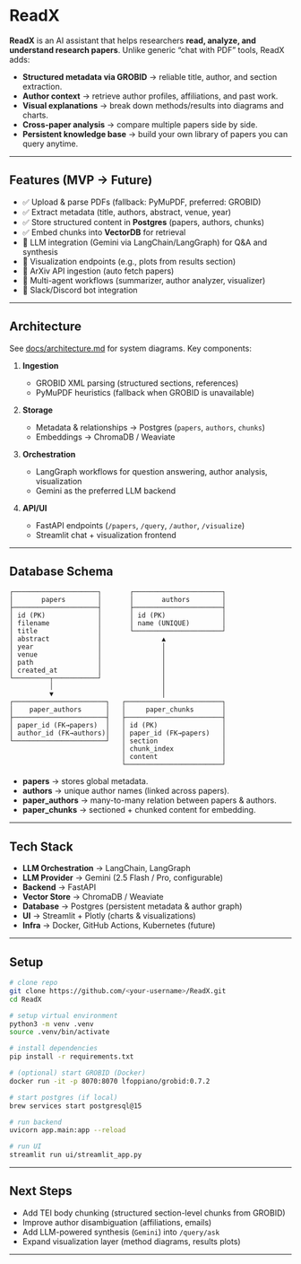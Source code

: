 # ReadX

**ReadX** is an AI assistant that helps researchers **read, analyze, and understand research papers**.
Unlike generic “chat with PDF” tools, ReadX adds:

* **Structured metadata via GROBID** → reliable title, author, and section extraction.
* **Author context** → retrieve author profiles, affiliations, and past work.
* **Visual explanations** → break down methods/results into diagrams and charts.
* **Cross-paper analysis** → compare multiple papers side by side.
* **Persistent knowledge base** → build your own library of papers you can query anytime.

---

## Features (MVP → Future)

* ✅ Upload & parse PDFs (fallback: PyMuPDF, preferred: GROBID)
* ✅ Extract metadata (title, authors, abstract, venue, year)
* ✅ Store structured content in **Postgres** (papers, authors, chunks)
* ✅ Embed chunks into **VectorDB** for retrieval
* 🚧 LLM integration (Gemini via LangChain/LangGraph) for Q&A and synthesis
* 🚧 Visualization endpoints (e.g., plots from results section)
* 🚧 ArXiv API ingestion (auto fetch papers)
* 🚧 Multi-agent workflows (summarizer, author analyzer, visualizer)
* 🚧 Slack/Discord bot integration

---

## Architecture

See [docs/architecture.md](docs/architecture.md) for system diagrams.
Key components:

1. **Ingestion**

   * GROBID XML parsing (structured sections, references)
   * PyMuPDF heuristics (fallback when GROBID is unavailable)
2. **Storage**

   * Metadata & relationships → Postgres (`papers`, `authors`, `chunks`)
   * Embeddings → ChromaDB / Weaviate
3. **Orchestration**

   * LangGraph workflows for question answering, author analysis, visualization
   * Gemini as the preferred LLM backend
4. **API/UI**

   * FastAPI endpoints (`/papers`, `/query`, `/author`, `/visualize`)
   * Streamlit chat + visualization frontend

---

## Database Schema

```
┌─────────────────────┐       ┌──────────────────────┐
│       papers        │       │       authors        │
├─────────────────────┤       ├──────────────────────┤
│ id (PK)             │       │ id (PK)              │
│ filename            │       │ name (UNIQUE)        │
│ title               │       └──────────────────────┘
│ abstract            │               ▲
│ year                │               │
│ venue               │               │
│ path                │               │
│ created_at          │               │
└─────────┬───────────┘               │
          │                           │
          ▼                           │
┌───────────────────────┐   ┌────────────────────────┐
│    paper_authors      │   │     paper_chunks       │
├───────────────────────┤   ├────────────────────────┤
│ paper_id (FK→papers)  │   │ id (PK)                │
│ author_id (FK→authors)│   │ paper_id (FK→papers)   │
└───────────────────────┘   │ section                │
                            │ chunk_index            │
                            │ content                │
                            └────────────────────────┘
```

* **papers** → stores global metadata.
* **authors** → unique author names (linked across papers).
* **paper_authors** → many-to-many relation between papers & authors.
* **paper_chunks** → sectioned + chunked content for embedding.

---

## Tech Stack

* **LLM Orchestration** → LangChain, LangGraph
* **LLM Provider** → Gemini (2.5 Flash / Pro, configurable)
* **Backend** → FastAPI
* **Vector Store** → ChromaDB / Weaviate
* **Database** → Postgres (persistent metadata & author graph)
* **UI** → Streamlit + Plotly (charts & visualizations)
* **Infra** → Docker, GitHub Actions, Kubernetes (future)

---

## Setup

```bash
# clone repo
git clone https://github.com/<your-username>/ReadX.git
cd ReadX

# setup virtual environment
python3 -m venv .venv
source .venv/bin/activate

# install dependencies
pip install -r requirements.txt

# (optional) start GROBID (Docker)
docker run -it -p 8070:8070 lfoppiano/grobid:0.7.2

# start postgres (if local)
brew services start postgresql@15

# run backend
uvicorn app.main:app --reload

# run UI
streamlit run ui/streamlit_app.py
```

---

## Next Steps

* Add TEI body chunking (structured section-level chunks from GROBID)
* Improve author disambiguation (affiliations, emails)
* Add LLM-powered synthesis (`Gemini`) into `/query/ask`
* Expand visualization layer (method diagrams, results plots)

---
